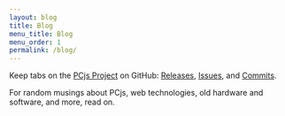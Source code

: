 ```yaml
---
layout: blog
title: Blog
menu_title: Blog
menu_order: 1
permalink: /blog/
---
```


Keep tabs on the [PCjs Project](https://github.com/jeffpar/pcjs) on GitHub:
[Releases](https://github.com/jeffpar/pcjs/releases), [Issues](https://github.com/jeffpar/pcjs/issues),
and [Commits](https://github.com/jeffpar/pcjs/commits/master).

For random musings about PCjs, web technologies, old hardware and software, and more, read on.

